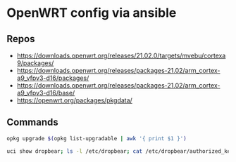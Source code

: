 # OpenWRT config via ansible

## Repos
- https://downloads.openwrt.org/releases/21.02.0/targets/mvebu/cortexa9/packages/
- https://downloads.openwrt.org/releases/packages-21.02/arm_cortex-a9_vfpv3-d16/packages/
- https://downloads.openwrt.org/releases/packages-21.02/arm_cortex-a9_vfpv3-d16/base/
- https://openwrt.org/packages/pkgdata/

## Commands

```bash
opkg upgrade $(opkg list-upgradable | awk '{ print $1 }')

uci show dropbear; ls -l /etc/dropbear; cat /etc/dropbear/authorized_keys
```
